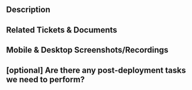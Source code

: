 <!--
  For Work In Progress Pull Requests, please use the Draft PR feature,
  see https://github.blog/2019-02-14-introducing-draft-pull-requests/ for further details.

  For a timely review/response, please avoid force-pushing additional
  commits if your Pull Request already received reviews or comments.

  For a clean commit history, we squash-merge Pull Requests. The Pull Request title then becomes the commit message.
  Therefore, we advise to have the PR title in form of the Conventional Commits specification.
  We use the following prefixes for the PR title:
    - feat: A new feature
    - fix: A bug fix
    - docs: Changes that only affect documentation
    - style: Changes that do not affect the meaning of the code (white-space, formatting, etc)
    - refactor: A code change that neither fixes a bug nor adds a feature
    - perf: A code change that improves performance
    - test: Adding missing tests or correcting existing tests
    - chore: Changes to the build process or auxiliary tools and libraries such as documentation generation
    - locale: Changes to the translations

  You can find more information about Conventional Commits here: https://www.conventionalcommits.org/en/v1.0.0/.

  Before submitting a Pull Request, please ensure you've done the following:
  - 📖 Read the Mainsail Contributing Guidelines: https://github.com/mainsail-crew/mainsail/blob/HEAD/CONTRIBUTING.md#-submitting-a-pull-request-pr
  - 📖 Read the Mainsail Code of Conduct: https://github.com/mainsail-crew/mainsail/blob/HEAD/.github/CODE_OF_CONDUCT.md
  - 👷‍♀️ Create small Pull Requests that only address one issue or feature
  - ✅ Provide tests for your changes
  - 📝 Use descriptive commit messages
  - 📗 Update any related documentation and include any relevant screenshots
-->

## Description

<!--
Please do not leave this blank
This PR [adds/removes/fixes/replaces] the [feature/bug/etc].
-->

## Related Tickets & Documents

<!--
Please use this format link issue numbers: Fixes #123
https://docs.github.com/en/free-pro-team@latest/github/managing-your-work-on-github/linking-a-pull-request-to-an-issue#linking-a-pull-request-to-an-issue-using-a-keyword
-->

## Mobile & Desktop Screenshots/Recordings

<!-- Visual changes require screenshots showing the before and after -->

## [optional] Are there any post-deployment tasks we need to perform?

<!-- note: PRs with deleted sections will be marked invalid -->
